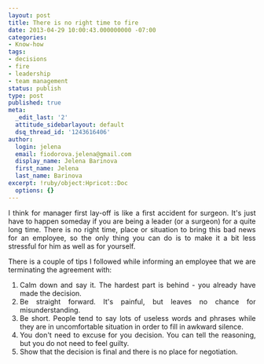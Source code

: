 ```yaml
---
layout: post
title: There is no right time to fire
date: 2013-04-29 10:00:43.000000000 -07:00
categories:
- Know-how
tags:
- decisions
- fire
- leadership
- team management
status: publish
type: post
published: true
meta:
  _edit_last: '2'
  attitude_sidebarlayout: default
  dsq_thread_id: '1243616406'
author:
  login: jelena
  email: fiodorova.jelena@gmail.com
  display_name: Jelena Barinova
  first_name: Jelena
  last_name: Barinova
excerpt: !ruby/object:Hpricot::Doc
  options: {}
---
```

<div> 
<div> 
<div> 
<p style="text-align: justify;">I think for manager first lay-off is like a 
first accident for surgeon. It's just have to happen someday if you are being 
a leader (or a surgeon) for a quite long time. There is no right time, place 
or situation to bring this bad news for an employee, so the only thing you can 
do is to make it a bit less stressful for him as well as for yourself.</p> 
<p style="text-align: justify;">There is a couple of tips I followed while 
informing an employee that we are terminating the agreement with:</p> 
<ol type="1"> 
<li style="text-align: justify;" value="1">Calm down and say it. The hardest 
part is behind - you already have made the decision.</li> 
<li style="text-align: justify;">Be straight forward. It's painful, but leaves 
no chance for misunderstanding.</li> 
<li style="text-align: justify;">Be short. People tend to say lots of useless 
words and phrases while they are in uncomfortable situation in order to fill 
in awkward silence.</li> 
<li style="text-align: justify;">You don't need to excuse for you decision. 
You can tell the reasoning, but you do not need to feel guilty.</li> 
<li style="text-align: justify;">Show that the decision is final and there is 
no place for negotiation.</li> 